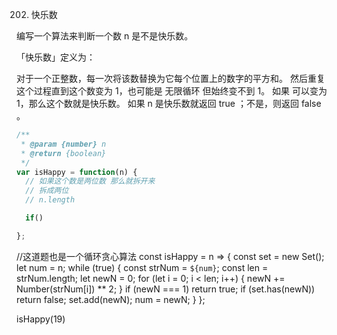 202. 快乐数

编写一个算法来判断一个数 n 是不是快乐数。

「快乐数」定义为：

对于一个正整数，每一次将该数替换为它每个位置上的数字的平方和。
然后重复这个过程直到这个数变为 1，也可能是 无限循环 但始终变不到 1。
如果 可以变为  1，那么这个数就是快乐数。
如果 n 是快乐数就返回 true ；不是，则返回 false 。


```js
/**
 * @param {number} n
 * @return {boolean}
 */
var isHappy = function(n) {
  // 如果这个数是两位数 那么就拆开来
  // 拆成两位
  // n.length

  if()

};
```

//这道题也是一个循环贪心算法
const isHappy = n => {
    const set = new Set();
    let num = n;
    while (true) {
        const strNum = `${num}`;
        const len = strNum.length;
        let newN = 0;
        for (let i = 0; i < len; i++) {
            newN += Number(strNum[i]) ** 2;
        }
        if (newN === 1) return true;
        if (set.has(newN)) return false;
        set.add(newN);
        num = newN;
    }
};

isHappy(19)